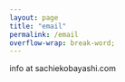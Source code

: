 ```yaml
---
layout: page
title: "email"
permalink: /email
overflow-wrap: break-word;
---
```


<p>info at sachiekobayashi.com</p>
